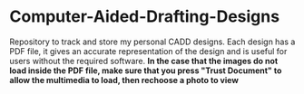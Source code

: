 # Computer-Aided-Drafting-Designs
Repository to track and store my personal CADD designs. 
Each design has a PDF file, it gives an accurate representation of the design and is useful for users without the required software.
**In the case that the images do not load inside the PDF file, make sure that you press "Trust Document" to allow the multimedia to load, then rechoose a photo to view**
